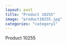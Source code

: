 ```yaml
---
layout: post
title: "Product 10255"
image: "product10255.jpg"
categories: "category1"
---
```

Product 10255
